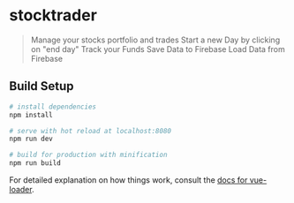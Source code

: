 # stocktrader

> Manage your stocks portfolio and trades
> Start a new Day by clicking on "end day"
> Track your Funds
> Save Data to Firebase 
> Load Data from Firebase

## Build Setup

``` bash
# install dependencies
npm install

# serve with hot reload at localhost:8080
npm run dev

# build for production with minification
npm run build
```

For detailed explanation on how things work, consult the [docs for vue-loader](http://vuejs.github.io/vue-loader).

